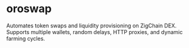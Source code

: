 # oroswap
Automates token swaps and liquidity provisioning on ZigChain DEX. Supports multiple wallets, random delays, HTTP proxies, and dynamic farming cycles.
